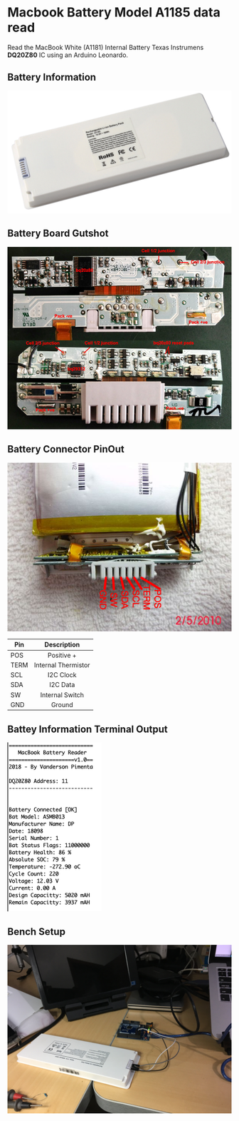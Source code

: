 # Macbook Battery Model A1185 data read

Read the MacBook White (A1181) Internal Battery Texas Instrumens **DQ20Z80** IC using an Arduino Leonardo.

## Battery Information

![](img/a1185.png)

## Battery Board Gutshot
![](img/A1181-battery-board.jpg)

## Battery Connector PinOut

![](img/A1185_pinout.png)

 Pin       | Description          
| ------------- |:-------------:
| POS     | Positive +
| TERM    | Internal Thermistor     
| SCL     | I2C Clock      
| SDA     | I2C Data  
| SW      | Internal Switch 
| GND     | Ground  

## Battey Information Terminal Output
![](img/terminal_output.png)

## Bench Setup
![](img/bench_1.jpg)
